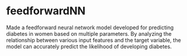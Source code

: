 # feedforwardNN
Made a feedforward neural network model developed for predicting diabetes in women based on multiple parameters. By analyzing the relationship between various input features and the target variable, the model can accurately predict the likelihood of developing diabetes.
